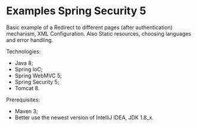 # Examples Spring Security 5

Basic example of a Redirect to different pages (after authentication) mechanism, XML Configuration.
Also Static resources, choosing languages and error handling.

Technologies:
- Java 8;
- Spring IoC;
- Spring WebMVC 5;
- Spring Security 5;
- Tomcat 8.

Prerequisites:
- Maven 3;
- Better use the newest version of IntelliJ IDEA, JDK 1.8_x.